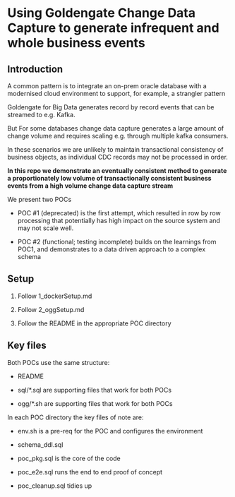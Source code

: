 
# Using Goldengate Change Data Capture to generate infrequent and whole business events

## Introduction

A common pattern is to integrate an on-prem oracle database with a modernised cloud environment to support, for example, a strangler pattern

Goldengate for Big Data generates record by record events that can be streamed to e.g. Kafka.  

But For some databases change data capture generates a large amount of change volume and requires scaling e.g. through multiple kafka consumers.

In these scenarios we are unlikely to maintain transactional consistency of business objects, as individual CDC records may not be processed in order.

**In this repo we demonstrate an eventually consistent method to generate a proportionately low volume of transactionally consistent business events from a high volume change data capture stream**

We present two POCs

- POC #1 (deprecated) is the first attempt, which resulted in row by row processing that potentially has high impact on the source system and may not scale well.

- POC #2 (functional; testing incomplete) builds on the learnings from POC1, and demonstrates to a data driven approach to a complex schema

## Setup

1. Follow 1_dockerSetup.md

2. Follow 2_oggSetup.md

3. Follow the README in the appropriate POC directory

## Key files

Both POCs use the same structure:

- README

- sql/*.sql are supporting files that work for both POCs

- ogg/*.sh are supporting files that work for both POCs

In each POC directory the key files of note are:

- env.sh is a pre-req for the POC and configures the environment

- schema_ddl.sql

- poc_pkg.sql is the core of the code

- poc_e2e.sql runs the end to end proof of concept

- poc_cleanup.sql tidies up
